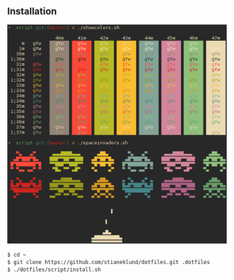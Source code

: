 ## Installation

![](https://raw.githubusercontent.com/stianeklund/dotfiles/master/.screenshot.PNG)

``` bash
$ cd ~
$ git clone https://github.com/stianeklund/dotfiles.git .dotfiles
$ ./dotfiles/script/install.sh
```

